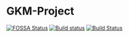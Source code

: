 # GKM-Project
[![FOSSA Status](https://app.fossa.com/api/projects/git%2Bgithub.com%2Fkaizenman%2FGKM-Project.svg?type=shield)](https://app.fossa.com/projects/git%2Bgithub.com%2Fkaizenman%2FGKM-Project?ref=badge_shield)
[![Build status](https://ci.appveyor.com/api/projects/status/ac1dwk8iqrsd9n90?svg=true)](https://ci.appveyor.com/project/makolyan/gkm-project)
[![Build Status](https://travis-ci.org/kaizenman/GKM-Project.svg?branch=master)](https://travis-ci.org/kaizenman/GKM-Project)
